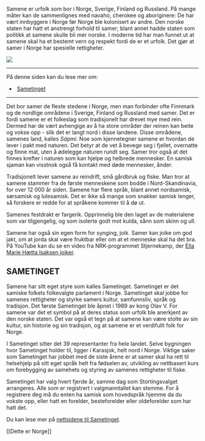 Samene er urfolk som bor i Norge, Sverige, Finland og Russland. På mange måter kan de sammenlignes med navaho, cherokee og aboriginere: De har vært innbyggere i Norge før Norge ble kolonisert av andre. Den norske staten har hatt et anstrengt forhold til samer; blant annet hadde staten som politikk at samene skulle bli mer norske. I moderne tid har man funnet ut at samene skal ha et bestemt vern og respekt fordi de er et urfolk. Det gjør at samer i Norge har spesielle rettigheter.

![](https://cdn.kursoria.no/pensum/elements/pensum-for-samfunnskunnskapsproven-_jukilo.jpg)

---

På denne siden kan du lese mer om:

-    [Sametinget](https://app.norskkunnskap.no/pensum/rtehtr/zrt6e2/jukilo#sametinget)

---

Det bor samer de fleste stedene i Norge, men man forbinder ofte Finnmark og de nordlige områdene i Sverige, Finland og Russland med samer. Det er fordi samene er et folkeslag som tradisjonelt har drevet mye med rein. Dermed har de vært avhengige av å ha store områder der reinen kan beite og vokse opp - slik det er langt nord i disse landene. Disse områdene, samenes land, kalles _Sápmi_. Noe som kjennetegner samene er hvordan de lever i pakt med naturen. Det betyr at de vet å bevege seg i fjellet, overnatte og finne mat, uten å ødelegge naturen rundt seg. Samer tror også at det finnes krefter i naturen som kan hjelpe og helbrede mennesker. En samisk sjaman kan visstnok også få kontakt med døde mennesker, ånder.

Tradisjonelt lever samene av reindrift, små gårdbruk og fiske. Man tror at samene stammer fra de første menneskene som bodde i Nord-Skandinavia, for over 12 000 år siden. Samene har flere språk, blant annet nordsamisk, sørsamisk og lulesamisk. Det er ikke så mange som snakker samisk lenger, så forskere er redde for at språkene kommer til å dø ut.

Samenes festdrakt er fargerik. Opprinnelig ble den laget av de materialene som var tilgjengelig, og som isolerte godt mot kulda, sånn som skinn og ull. 

Samene har også sin egen form for synging, joik. Samer kan joike om god jakt, om at jorda skal være fruktbar eller om at et menneske skal ha det bra. På YouTube kan du se en video fra NRK-programmet Stjernekamp, der [Ella Marie Hætta Isaksen joiker](https://www.youtube.com/watch?v=odpREEp-uOo).

## SAMETINGET

Samene har sitt eget styre som kalles Sametinget. Sametinget er det samiske folkets folkevalgte parlament i Norge. Sametinget skal jobbe for samenes rettigheter og styrke samers kultur, samfunnsliv, språk og tradisjon. Det første Sametinget ble åpnet i 1989 av kong Olav V. For samene var det et symbol på at deres status som urfolk ble anerkjent av den norske staten. Det var også et tegn på at samene kan være stolte av sin kultur, sin historie og sin tradisjon, og at samene er et verdifullt folk for Norge. 

I Sametinget sitter det 39 representanter fra hele landet. Selve bygningen hvor Sametinget holder til, ligger i Karasjok, helt nord i Norge. Viktige saker som Sametinget har jobbet med de siste årene er at samer skal ha rett til helsehjelp på sitt eget språk helt fra fødselen av, utvikling av nettbasert kurs om forebygging av samehets og styring av samenes rettigheter til fiske.

Sametinget har valg hvert fjerde år, samme dag som Stortingsvalget arrangeres. Alle som er registrert i valgmanntallet kan stemme. For å registrere deg må du enten ha samisk som hovedspråk hjemme da du vokste opp, eller hatt en forelder, besteforelder eller oldeforelder som har hatt det.

Du kan lese mer på [nettsidene til Sametinget](https://sametinget.no/).

[[Dette er Norge]]
